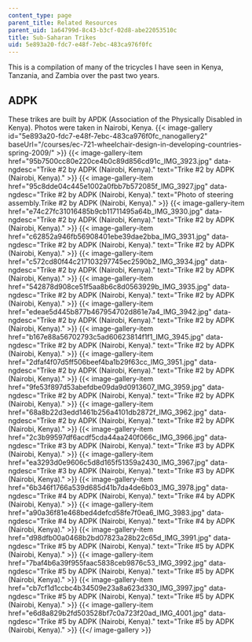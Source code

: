 ```yaml
---
content_type: page
parent_title: Related Resources
parent_uid: 1a64799d-8c43-b3cf-02d8-abe22053510c
title: Sub-Saharan Trikes
uid: 5e893a20-fdc7-e48f-7ebc-483ca976f0fc
---
```


This is a compilation of many of the tricycles I have seen in Kenya, Tanzania, and Zambia over the past two years.

ADPK
----

These trikes are built by APDK (Association of the Physically Disabled in Kenya). Photos were taken in Nairobi, Kenya.
{{< image-gallery id="5e893a20-fdc7-e48f-7ebc-483ca976f0fc_nanogallery2" baseUrl="/courses/ec-721-wheelchair-design-in-developing-countries-spring-2009/" >}}
{{< image-gallery-item href="95b7500cc80e220ce4b0c89d856cd91c_IMG_3923.jpg" data-ngdesc="Trike #2 by ADPK (Nairobi, Kenya)." text="Trike #2 by ADPK (Nairobi, Kenya)." >}}
{{< image-gallery-item href="95c8dde04c445e1002a0fbb7b572085f_IMG_3927.jpg" data-ngdesc="Trike #2 by ADPK (Nairobi, Kenya)." text="Photo of steering assembly.Trike #2 by ADPK (Nairobi, Kenya)." >}}
{{< image-gallery-item href="e74c27fc31016485b9cb11711495a64b_IMG_3930.jpg" data-ngdesc="Trike #2 by ADPK (Nairobi, Kenya)." text="Trike #2 by ADPK (Nairobi, Kenya)." >}}
{{< image-gallery-item href="c62852a946fb56908401ebe39dae2bba_IMG_3931.jpg" data-ngdesc="Trike #2 by ADPK (Nairobi, Kenya)." text="Trike #2 by ADPK (Nairobi, Kenya)." >}}
{{< image-gallery-item href="c572cd80f44c217103297745ec2590b2_IMG_3934.jpg" data-ngdesc="Trike #2 by ADPK (Nairobi, Kenya)." text="Trike #2 by ADPK (Nairobi, Kenya)." >}}
{{< image-gallery-item href="542878d908ce51f5aa8b6c8d0563929b_IMG_3935.jpg" data-ngdesc="Trike #2 by ADPK (Nairobi, Kenya)." text="Trike #2 by ADPK (Nairobi, Kenya)." >}}
{{< image-gallery-item href="edeae5d445b877b467954702d861e7a4_IMG_3942.jpg" data-ngdesc="Trike #2 by ADPK (Nairobi, Kenya)." text="Trike #2 by ADPK (Nairobi, Kenya)." >}}
{{< image-gallery-item href="b167e88a56702793c5ad60623814f1f1_IMG_3945.jpg" data-ngdesc="Trike #2 by ADPK (Nairobi, Kenya)." text="Trike #2 by ADPK (Nairobi, Kenya)." >}}
{{< image-gallery-item href="2dfaf4f07d5ff506beef4ba1b29f63cc_IMG_3951.jpg" data-ngdesc="Trike #2 by ADPK (Nairobi, Kenya)." text="Trike #2 by ADPK (Nairobi, Kenya)." >}}
{{< image-gallery-item href="9fe53f897d53abefdbe09da9d0913607_IMG_3959.jpg" data-ngdesc="Trike #2 by ADPK (Nairobi, Kenya)." text="Trike #2 by ADPK (Nairobi, Kenya)." >}}
{{< image-gallery-item href="68a8b22d3edd1461b256a4101db2872f_IMG_3962.jpg" data-ngdesc="Trike #2 by ADPK (Nairobi, Kenya)." text="Trike #2 by ADPK (Nairobi, Kenya)." >}}
{{< image-gallery-item href="2c3b99597df6acdf5cda44aa240f066c_IMG_3966.jpg" data-ngdesc="Trike #3 by ADPK (Nairobi, Kenya)." text="Trike #3 by ADPK (Nairobi, Kenya)." >}}
{{< image-gallery-item href="ea3293d0e9606c5d8d165f51359a2430_IMG_3967.jpg" data-ngdesc="Trike #3 by ADPK (Nairobi, Kenya)." text="Trike #3 by ADPK (Nairobi, Kenya)." >}}
{{< image-gallery-item href="6b346f1766a539d685d41b7da4de6b03_IMG_3978.jpg" data-ngdesc="Trike #4 by ADPK (Nairobi, Kenya)." text="Trike #4 by ADPK (Nairobi, Kenya)." >}}
{{< image-gallery-item href="a90a36f81e468bed4defcd58fe7f0ea6_IMG_3983.jpg" data-ngdesc="Trike #4 by ADPK (Nairobi, Kenya)." text="Trike #4 by ADPK (Nairobi, Kenya)." >}}
{{< image-gallery-item href="d98dfb00a0468b2bd07823a28b22c65d_IMG_3991.jpg" data-ngdesc="Trike #5 by ADPK (Nairobi, Kenya)." text="Trike #5 by ADPK (Nairobi, Kenya)." >}}
{{< image-gallery-item href="7baf4b6a39f955faac5838ceb9876c53_IMG_3992.jpg" data-ngdesc="Trike #5 by ADPK (Nairobi, Kenya)." text="Trike #5 by ADPK (Nairobi, Kenya)." >}}
{{< image-gallery-item href="cb7cf1d1ccbc4b34509e23a8a623d330_IMG_3997.jpg" data-ngdesc="Trike #5 by ADPK (Nairobi, Kenya)." text="Trike #5 by ADPK (Nairobi, Kenya)." >}}
{{< image-gallery-item href="e6d8a829b2fd503528bf7c0a723f20ad_IMG_4001.jpg" data-ngdesc="Trike #5 by ADPK (Nairobi, Kenya)." text="Trike #5 by ADPK (Nairobi, Kenya)." >}}
{{</ image-gallery >}}